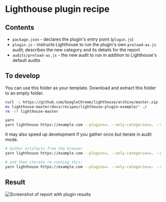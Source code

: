 # Lighthouse plugin recipe

## Contents
- `package.json` - declares the plugin's entry point (`plugin.js`)
- `plugin.js` - instructs Lighthouse to run the plugin's own `preload-as.js` audit; describes the new category and its details for the report
- `audits/preload-as.js` - the new audit to run in addition to Lighthouse's default audits

## To develop

You can use this folder as your template. Download and extract this folder to an empty folder.

```sh
curl -L https://github.com/GoogleChrome/lighthouse/archive/master.zip | tar -xzv
mv lighthouse-master/docs/recipes/lighthouse-plugin-example/* ./
rm -rf lighthouse-master
```

```sh
yarn
yarn lighthouse https://example.com --plugins=. --only-categories=. --view
```


It may also speed up development if you gather once but iterate in audit mode.

```sh
# Gather artifacts from the browser
yarn lighthouse https://example.com --plugins=. --only-categories=. --gather-mode

# and then iterate re-running this:
yarn lighthouse https://example.com --plugins=. --only-categories=. --audit-mode --view
```

## Result

![Screenshot of report with plugin results](./plugin-recipe-screenshot.png)
